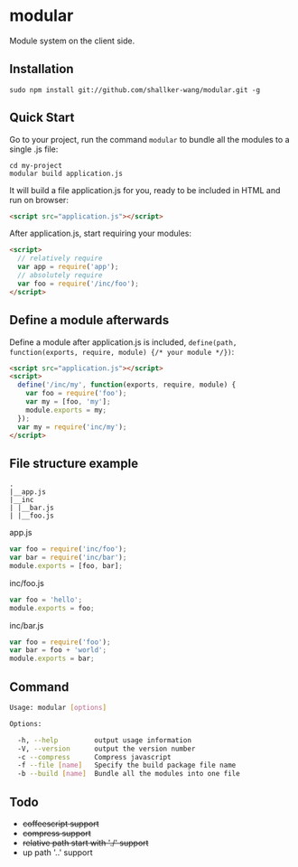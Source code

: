 modular
==========

Module system on the client side.

## Installation
```
sudo npm install git://github.com/shallker-wang/modular.git -g
```

## Quick Start
Go to your project, run the command `modular` to bundle all the modules to a single .js file:
```
cd my-project
modular build application.js
```

It will build a file application.js for you, ready to be included in HTML and run on browser:
```html
<script src="application.js"></script>
```

After application.js, start requiring your modules:
```html
<script>
  // relatively require
  var app = require('app');
  // absolutely require
  var foo = require('/inc/foo');
</script>
```

## Define a module afterwards
Define a module after application.js is included, `define(path, function(exports, require, module) {/* your module */})`:
```html
<script src="application.js"></script>
<script>
  define('/inc/my', function(exports, require, module) {
    var foo = require('foo');
    var my = [foo, 'my'];
    module.exports = my;
  });
  var my = require('inc/my');
</script>
```

## File structure example
```
.
|__app.js
|__inc
| |__bar.js
| |__foo.js
```

app.js
```javascript
var foo = require('inc/foo');
var bar = require('inc/bar');
module.exports = [foo, bar];
```

inc/foo.js
```javascript
var foo = 'hello';
module.exports = foo;
```

inc/bar.js
```javascript
var foo = require('foo');
var bar = foo + 'world';
module.exports = bar;
```

## Command
```bash
Usage: modular [options]

Options:

  -h, --help         output usage information
  -V, --version      output the version number
  -c --compress      Compress javascript
  -f --file [name]   Specify the build package file name
  -b --build [name]  Bundle all the modules into one file
```

## Todo
- ~~coffeescript support~~
- ~~compress support~~
- ~~relative path start with './' support~~
- up path '..' support
